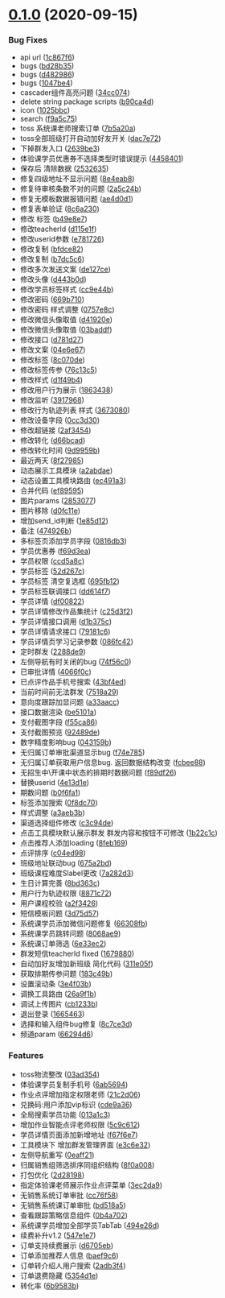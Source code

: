 # [0.1.0](https://newsgitlab.meishubao.com/msb-ai/frontend/ai-app-vue-toss/compare/v1.1.17-users...v0.1.0) (2020-09-15)


### Bug Fixes

* api url ([1c867f6](https://newsgitlab.meishubao.com/msb-ai/frontend/ai-app-vue-toss/commit/1c867f6b02001b7e6fa0db8f0c627fe38b35336f))
* bugs ([bd28b35](https://newsgitlab.meishubao.com/msb-ai/frontend/ai-app-vue-toss/commit/bd28b35ebbcf6b7ca11796ddcf5445eb14a063cb))
* bugs ([d482986](https://newsgitlab.meishubao.com/msb-ai/frontend/ai-app-vue-toss/commit/d482986d15902f5db5844114c948583f3c62dd91))
* bugs ([1047be4](https://newsgitlab.meishubao.com/msb-ai/frontend/ai-app-vue-toss/commit/1047be4ca6ee35514a7b6829a0106a0c8e07d20a))
* cascader组件高亮问题 ([34cc074](https://newsgitlab.meishubao.com/msb-ai/frontend/ai-app-vue-toss/commit/34cc07499834040446aa06d8afd673cfa5287109))
* delete string package scripts ([b90ca4d](https://newsgitlab.meishubao.com/msb-ai/frontend/ai-app-vue-toss/commit/b90ca4dbb2159c66a8da30adcf045706885c2a2d))
* icon ([1025bbc](https://newsgitlab.meishubao.com/msb-ai/frontend/ai-app-vue-toss/commit/1025bbca1dfd9c251ae0b6133b41b1ed956e9d07))
* search ([f9a5c75](https://newsgitlab.meishubao.com/msb-ai/frontend/ai-app-vue-toss/commit/f9a5c753b36556e5eea829d465bc34e171790d4a))
* toss 系统课老师搜索订单 ([7b5a20a](https://newsgitlab.meishubao.com/msb-ai/frontend/ai-app-vue-toss/commit/7b5a20a9869cb0773e7eeadc297bbb6da0b36ba6))
* toss全部班级打开自动加好友开关 ([dac7e72](https://newsgitlab.meishubao.com/msb-ai/frontend/ai-app-vue-toss/commit/dac7e72086c03129a66fdc6f5a093c21fc721ddc))
* 下掉群发入口 ([2639be3](https://newsgitlab.meishubao.com/msb-ai/frontend/ai-app-vue-toss/commit/2639be3352f12c12846a1075910983c7b16558b8))
* 体验课学员优惠券不选择类型时错误提示 ([4458401](https://newsgitlab.meishubao.com/msb-ai/frontend/ai-app-vue-toss/commit/445840186be8060379dca27586794afe5995a9c4))
* 保存后 清除数据 ([2532635](https://newsgitlab.meishubao.com/msb-ai/frontend/ai-app-vue-toss/commit/2532635bfc47541e20847b514b64916c29ebcdff))
* 修复四级地址不显示问题 ([8e4eab8](https://newsgitlab.meishubao.com/msb-ai/frontend/ai-app-vue-toss/commit/8e4eab8effcc896bf0dcaa611661210beb5bb552))
* 修复待审核条数不对的问题 ([2a5c24b](https://newsgitlab.meishubao.com/msb-ai/frontend/ai-app-vue-toss/commit/2a5c24ba423518c2e32ddef1b57aa326f85b2245))
* 修复无模板数据报错问题 ([ae4d0d1](https://newsgitlab.meishubao.com/msb-ai/frontend/ai-app-vue-toss/commit/ae4d0d1d72f916ef411d33783b6eb699de099902))
* 修复表单验证 ([8c6a230](https://newsgitlab.meishubao.com/msb-ai/frontend/ai-app-vue-toss/commit/8c6a2302586110048c06343bc8c053965e967922))
* 修改 标签 ([b49e8e7](https://newsgitlab.meishubao.com/msb-ai/frontend/ai-app-vue-toss/commit/b49e8e7b0cc0bc0f6fb6bae86a47d35c3d154d5d))
* 修改teacherId ([d115e1f](https://newsgitlab.meishubao.com/msb-ai/frontend/ai-app-vue-toss/commit/d115e1f32a5ebf9cacd382da608a0b373545c663))
* 修改userid参数 ([e781726](https://newsgitlab.meishubao.com/msb-ai/frontend/ai-app-vue-toss/commit/e78172667da9bc78cc2536a147284930a5f90eb1))
* 修改复制 ([bfdce82](https://newsgitlab.meishubao.com/msb-ai/frontend/ai-app-vue-toss/commit/bfdce82312c56924af200a0b9f925659fc5ccd8d))
* 修改复制 ([b7dc5c6](https://newsgitlab.meishubao.com/msb-ai/frontend/ai-app-vue-toss/commit/b7dc5c63ede00211c618f4597a6eba9c556278f3))
* 修改多次发送文案 ([de127ce](https://newsgitlab.meishubao.com/msb-ai/frontend/ai-app-vue-toss/commit/de127ce2c600573cccd49c2e6c15b415cc4f4c9c))
* 修改头像 ([d443b0d](https://newsgitlab.meishubao.com/msb-ai/frontend/ai-app-vue-toss/commit/d443b0d83822d38eb7c70715675088d98ed661a6))
* 修改学员标签样式 ([cc9e44b](https://newsgitlab.meishubao.com/msb-ai/frontend/ai-app-vue-toss/commit/cc9e44bc8946f0c3b23fc314b0fe2acfae38a269))
* 修改密码 ([669b710](https://newsgitlab.meishubao.com/msb-ai/frontend/ai-app-vue-toss/commit/669b7101e060fb0e5270db242629feef8bcc2793))
* 修改密码 样式调整 ([0757e8c](https://newsgitlab.meishubao.com/msb-ai/frontend/ai-app-vue-toss/commit/0757e8c74ea8784d5df676bfa688c266df0c97fe))
* 修改微信头像取值 ([d41920e](https://newsgitlab.meishubao.com/msb-ai/frontend/ai-app-vue-toss/commit/d41920ea1e9b5b0558644394684d59f3a34da08b))
* 修改微信头像取值 ([03baddf](https://newsgitlab.meishubao.com/msb-ai/frontend/ai-app-vue-toss/commit/03baddff89b55aec6ae526313c09cff4b77599d8))
* 修改接口 ([d781d27](https://newsgitlab.meishubao.com/msb-ai/frontend/ai-app-vue-toss/commit/d781d27656c4584f969983424e8ef07e73a0f167))
* 修改文案 ([04e6e67](https://newsgitlab.meishubao.com/msb-ai/frontend/ai-app-vue-toss/commit/04e6e67ffabd9fea2d58ff4207fb0e6496cacb3d))
* 修改标签 ([8c070de](https://newsgitlab.meishubao.com/msb-ai/frontend/ai-app-vue-toss/commit/8c070deb38742adf2351e80384f7e85f08a7a01a))
* 修改标签传参 ([76c13c5](https://newsgitlab.meishubao.com/msb-ai/frontend/ai-app-vue-toss/commit/76c13c5f3d9f7a25af0c44fabe09f7a3e4a5bfc4))
* 修改样式 ([d1f49b4](https://newsgitlab.meishubao.com/msb-ai/frontend/ai-app-vue-toss/commit/d1f49b4c30a427c2d8e842782f9fd0202ff43902))
* 修改用户行为展示 ([1863438](https://newsgitlab.meishubao.com/msb-ai/frontend/ai-app-vue-toss/commit/1863438d0dee53f92e4878b433798d4c7ed67e9d))
* 修改监听 ([3917968](https://newsgitlab.meishubao.com/msb-ai/frontend/ai-app-vue-toss/commit/39179688abde5a97f2621d0626c0d2010f76ad86))
* 修改行为轨迹列表 样式 ([3673080](https://newsgitlab.meishubao.com/msb-ai/frontend/ai-app-vue-toss/commit/3673080b9b0bbb124ad370abaab6ad7b69c32079))
* 修改设备字段 ([0cc3d30](https://newsgitlab.meishubao.com/msb-ai/frontend/ai-app-vue-toss/commit/0cc3d30cadce1273806fedd9560f05430500c6db))
* 修改超链接 ([2af3454](https://newsgitlab.meishubao.com/msb-ai/frontend/ai-app-vue-toss/commit/2af34547e1f9345ba303ce3e06e274e6c2e6ca19))
* 修改转化 ([d66bcad](https://newsgitlab.meishubao.com/msb-ai/frontend/ai-app-vue-toss/commit/d66bcad75bd9c3b4e46058ad6325cd457ec4bd87))
* 修改转化时间 ([9d9959b](https://newsgitlab.meishubao.com/msb-ai/frontend/ai-app-vue-toss/commit/9d9959bbe45f91256bf398203e3722245f0d020e))
* 最近两天 ([8f27985](https://newsgitlab.meishubao.com/msb-ai/frontend/ai-app-vue-toss/commit/8f27985529d5c4b86cd5e34538685d07d7a2a7d0))
* 动态展示工具模块 ([a2abdae](https://newsgitlab.meishubao.com/msb-ai/frontend/ai-app-vue-toss/commit/a2abdaee2b3a4d3b3def9be5d20d33f1f2611b3a))
* 动态设置工具模块路由 ([ec491a3](https://newsgitlab.meishubao.com/msb-ai/frontend/ai-app-vue-toss/commit/ec491a37cd3cf5696026c2898e1d4ad7531cdd27))
* 合并代码 ([ef89595](https://newsgitlab.meishubao.com/msb-ai/frontend/ai-app-vue-toss/commit/ef89595d1d13a5e924a64dafc12c18edd11891e4))
* 图片params ([2853077](https://newsgitlab.meishubao.com/msb-ai/frontend/ai-app-vue-toss/commit/2853077ec3665783e736ecf622ff3debcbce9c6c))
* 图片移除 ([d0fc11e](https://newsgitlab.meishubao.com/msb-ai/frontend/ai-app-vue-toss/commit/d0fc11ea85e643dc0e5fc7cae221d6885b9c147b))
* 增加send_id判断 ([1e85d12](https://newsgitlab.meishubao.com/msb-ai/frontend/ai-app-vue-toss/commit/1e85d12c9d934602a0517e2dd5b3d2c78bb39a3b))
* 备注 ([474926b](https://newsgitlab.meishubao.com/msb-ai/frontend/ai-app-vue-toss/commit/474926be237afa1b2446dbb3f3b08f657483d994))
* 多标签页添加学员字段 ([0816db3](https://newsgitlab.meishubao.com/msb-ai/frontend/ai-app-vue-toss/commit/0816db3c5a17ff27125de508c10e8e1a1f521544))
* 学员优惠券 ([f69d3ea](https://newsgitlab.meishubao.com/msb-ai/frontend/ai-app-vue-toss/commit/f69d3ea919a19a99ae8db26fb190b69c7ae91f60))
* 学员权限 ([ccd5a8c](https://newsgitlab.meishubao.com/msb-ai/frontend/ai-app-vue-toss/commit/ccd5a8cc0af56438bdd600415b59c439abc9c9e3))
* 学员标签 ([52d267c](https://newsgitlab.meishubao.com/msb-ai/frontend/ai-app-vue-toss/commit/52d267c12de8b4911dffd485383ec26e6f089e01))
* 学员标签 清空复选框 ([695fb12](https://newsgitlab.meishubao.com/msb-ai/frontend/ai-app-vue-toss/commit/695fb122a929c343e2fdad08c7a572ee1e7731a6))
* 学员标签联调接口 ([dd614f7](https://newsgitlab.meishubao.com/msb-ai/frontend/ai-app-vue-toss/commit/dd614f706e81ece25ba1744d5893cd2dadd835f8))
* 学员详情 ([df00822](https://newsgitlab.meishubao.com/msb-ai/frontend/ai-app-vue-toss/commit/df00822866874ec2e0855db18e5cfb1b75629019))
* 学员详情修改作品集统计 ([c25d3f2](https://newsgitlab.meishubao.com/msb-ai/frontend/ai-app-vue-toss/commit/c25d3f26ab53ba60857be9cae2a8002319ef2c24))
* 学员详情接口调用 ([d1b375c](https://newsgitlab.meishubao.com/msb-ai/frontend/ai-app-vue-toss/commit/d1b375cdeb2355324c3858c9d28b0df471712024))
* 学员详情请求接口 ([79181c6](https://newsgitlab.meishubao.com/msb-ai/frontend/ai-app-vue-toss/commit/79181c602e503e0d8ab46595c003b6b7caf48485))
* 学员详情页学习记录参数 ([086fc42](https://newsgitlab.meishubao.com/msb-ai/frontend/ai-app-vue-toss/commit/086fc423cf95360af04fcbd64e4e61eec0ef5e80))
* 定时群发 ([2288de9](https://newsgitlab.meishubao.com/msb-ai/frontend/ai-app-vue-toss/commit/2288de90a7276a2472f41c95c166f15ff1e49d21))
* 左侧导航有时关闭的bug ([74f56c0](https://newsgitlab.meishubao.com/msb-ai/frontend/ai-app-vue-toss/commit/74f56c04223c800cbefb3f0251a952f1bd9fc676))
* 已审批详情 ([4066f0c](https://newsgitlab.meishubao.com/msb-ai/frontend/ai-app-vue-toss/commit/4066f0cac260a7f58c8de6f2323368656379ac5e))
* 已点评作品手机号搜索 ([43bf4ed](https://newsgitlab.meishubao.com/msb-ai/frontend/ai-app-vue-toss/commit/43bf4edfee1a26da58089688e6c439d743c05e71))
* 当前时间前无法群发 ([7518a29](https://newsgitlab.meishubao.com/msb-ai/frontend/ai-app-vue-toss/commit/7518a292e891a20c6ecedf65341b9dbbf3713575))
* 意向度跟踪加显问题 ([a33aacc](https://newsgitlab.meishubao.com/msb-ai/frontend/ai-app-vue-toss/commit/a33aacced0c4c6e1cbeac9b2e7583fa23177dbf6))
* 接口数据渲染 ([be5101a](https://newsgitlab.meishubao.com/msb-ai/frontend/ai-app-vue-toss/commit/be5101a3d485a9333c404b7b22860c994a1288d4))
* 支付截图字段 ([f55ca86](https://newsgitlab.meishubao.com/msb-ai/frontend/ai-app-vue-toss/commit/f55ca86b7deb2418107c720c3b1ba50c3e29d3b1))
* 支付截图预览 ([92489de](https://newsgitlab.meishubao.com/msb-ai/frontend/ai-app-vue-toss/commit/92489deed07d4845193f07f47185ea24024de45f))
* 数字精度影响bug ([043159b](https://newsgitlab.meishubao.com/msb-ai/frontend/ai-app-vue-toss/commit/043159b49c535232b1b65b78ce2fc6e08d65a68f))
* 无归属订单审批渠道显示bug ([f74e785](https://newsgitlab.meishubao.com/msb-ai/frontend/ai-app-vue-toss/commit/f74e78522ea012620ff50318989233244d9b1484))
* 无归属订单获取用户信息bug. 返回数据结构改变 ([fcbee88](https://newsgitlab.meishubao.com/msb-ai/frontend/ai-app-vue-toss/commit/fcbee88de77dbd51591a90b7c17d6a2c13849eaf))
* 无招生中\开课中状态的排期时数据问题 ([f89df26](https://newsgitlab.meishubao.com/msb-ai/frontend/ai-app-vue-toss/commit/f89df268a6a4fb277c32b8cab12987ba9540831c))
* 替换userid ([4e13d1e](https://newsgitlab.meishubao.com/msb-ai/frontend/ai-app-vue-toss/commit/4e13d1e7032e78c06404c2de38ebbff271b3ae8d))
* 期数问题 ([b0f6fa1](https://newsgitlab.meishubao.com/msb-ai/frontend/ai-app-vue-toss/commit/b0f6fa12a9bd067d1cb4426476de196cc40939c8))
* 标签添加搜索 ([0f8dc70](https://newsgitlab.meishubao.com/msb-ai/frontend/ai-app-vue-toss/commit/0f8dc70fc9720f762e364fa2a60b1291cab2c6ec))
* 样式调整 ([a3aeb3b](https://newsgitlab.meishubao.com/msb-ai/frontend/ai-app-vue-toss/commit/a3aeb3bf9c756b6cd3cc12cdae7fb4c1446de53c))
* 渠道选择组件修改 ([c3c94de](https://newsgitlab.meishubao.com/msb-ai/frontend/ai-app-vue-toss/commit/c3c94def4257a3c7ec2744ff5964e1cb4110897c))
* 点击工具模块默认展示群发 群发内容和按钮不可修改 ([1b22c1c](https://newsgitlab.meishubao.com/msb-ai/frontend/ai-app-vue-toss/commit/1b22c1c4104bbc5370e1c63b300f49afab59ab95))
* 点击推荐人添加loading ([8feb169](https://newsgitlab.meishubao.com/msb-ai/frontend/ai-app-vue-toss/commit/8feb1698d683159914121a83f81869d6bee9e1b6))
* 点评排序 ([c04ed98](https://newsgitlab.meishubao.com/msb-ai/frontend/ai-app-vue-toss/commit/c04ed981fa71ab6cb0e684f3918b4b6c29ff01a2))
* 班级地址联动bug ([675a2bd](https://newsgitlab.meishubao.com/msb-ai/frontend/ai-app-vue-toss/commit/675a2bde3a737bcce09a4b848a4612cbdc310dc4))
* 班级课程难度Slabel更改 ([7a282d3](https://newsgitlab.meishubao.com/msb-ai/frontend/ai-app-vue-toss/commit/7a282d38e286190cda7f9898375a4c0829ba9238))
* 生日计算完善 ([8bd363c](https://newsgitlab.meishubao.com/msb-ai/frontend/ai-app-vue-toss/commit/8bd363c4c187bcbbd7e8f5ab6e0e5809183b3a53))
* 用户行为轨迹权限 ([8871c72](https://newsgitlab.meishubao.com/msb-ai/frontend/ai-app-vue-toss/commit/8871c7240c400704e5b55a70f4208d940f9dea67))
* 用户课程校验 ([a2f3426](https://newsgitlab.meishubao.com/msb-ai/frontend/ai-app-vue-toss/commit/a2f34265edd78d7391d5c020e7e002fc1e50d153))
* 短信模板问题 ([3d75d57](https://newsgitlab.meishubao.com/msb-ai/frontend/ai-app-vue-toss/commit/3d75d57db61dd8c630aaf0d77af3a6034ffa05b1))
* 系统课学员添加微信问题修复 ([66308fb](https://newsgitlab.meishubao.com/msb-ai/frontend/ai-app-vue-toss/commit/66308fb72426a8ff1b19b7b796e129c3989a155e))
* 系统课学员跳转问题 ([8068ae9](https://newsgitlab.meishubao.com/msb-ai/frontend/ai-app-vue-toss/commit/8068ae9b7e6fa868ea635c1383aaf69fed019b62))
* 系统课订单筛选 ([6e33ec2](https://newsgitlab.meishubao.com/msb-ai/frontend/ai-app-vue-toss/commit/6e33ec2800e3556c2105a09b4759484154d2c716))
* 群发短信teacherId fixed ([1679880](https://newsgitlab.meishubao.com/msb-ai/frontend/ai-app-vue-toss/commit/167988099a136f3492092fe08e2bb33b90c3c15a))
* 自动加好友增加新班级 简化代码 ([311e05f](https://newsgitlab.meishubao.com/msb-ai/frontend/ai-app-vue-toss/commit/311e05f0cc22335ba04d50062cd5ebe7946f4214))
* 获取排期传参问题 ([183c49b](https://newsgitlab.meishubao.com/msb-ai/frontend/ai-app-vue-toss/commit/183c49b0c0bf4d52f4fd80d35603d953a3947a0c))
* 设置滚动条 ([3e4f03b](https://newsgitlab.meishubao.com/msb-ai/frontend/ai-app-vue-toss/commit/3e4f03b9f1dcd77d8354bd4a7bedf8269c5a1465))
* 调换工具路由 ([26a9f1b](https://newsgitlab.meishubao.com/msb-ai/frontend/ai-app-vue-toss/commit/26a9f1b9b87556afdbbc6a55b58934263921fb5c))
* 调试上传图片 ([cb1233b](https://newsgitlab.meishubao.com/msb-ai/frontend/ai-app-vue-toss/commit/cb1233b2e133d754c4a7a58c58a2acbdb1c2ff64))
* 退出登录 ([1665463](https://newsgitlab.meishubao.com/msb-ai/frontend/ai-app-vue-toss/commit/1665463633c8a8a5ca1b3d399abea6b557dcd713))
* 选择和输入组件bug修复 ([8c7ce3d](https://newsgitlab.meishubao.com/msb-ai/frontend/ai-app-vue-toss/commit/8c7ce3d0dc1d6c2e1ed5d71eec6227b483439414))
* 频道param ([66294d6](https://newsgitlab.meishubao.com/msb-ai/frontend/ai-app-vue-toss/commit/66294d6fa556f3ff9df8e1ed36cb34e9d1203519))


### Features

* toss物流整改 ([03ad354](https://newsgitlab.meishubao.com/msb-ai/frontend/ai-app-vue-toss/commit/03ad354e474e02b916a4037e6ddaa446366ca25f))
* 体验课学员复制手机号 ([6ab5694](https://newsgitlab.meishubao.com/msb-ai/frontend/ai-app-vue-toss/commit/6ab56940d93e87f8348c9d440daf44e2c99549ff))
* 作业点评增加指定权限老师 ([21c2d06](https://newsgitlab.meishubao.com/msb-ai/frontend/ai-app-vue-toss/commit/21c2d061a126d8196d687ef5f7c3a70437b0b599))
* 兑换码:用户添加vip标识 ([cde9a36](https://newsgitlab.meishubao.com/msb-ai/frontend/ai-app-vue-toss/commit/cde9a36d1012bee2c548d0a1f88baaa2602af1ac))
* 全局搜索学员功能 ([013a1c3](https://newsgitlab.meishubao.com/msb-ai/frontend/ai-app-vue-toss/commit/013a1c308a028ea4e9db5c426b397ea792a2ffc4))
* 增加作业智能点评老师权限 ([5c9c612](https://newsgitlab.meishubao.com/msb-ai/frontend/ai-app-vue-toss/commit/5c9c612da284073d610ee387c713416819f4ceb2))
* 学员详情页面添加新增地址 ([f67f6e7](https://newsgitlab.meishubao.com/msb-ai/frontend/ai-app-vue-toss/commit/f67f6e7c0a4cd885a3694c73fd8397b52cf67ace))
* 工具模块下 增加群发管理界面 ([e3c6e32](https://newsgitlab.meishubao.com/msb-ai/frontend/ai-app-vue-toss/commit/e3c6e32b3f5572eee5c23e640c30f1500edccdd5))
* 左侧导航重写 ([0eaff21](https://newsgitlab.meishubao.com/msb-ai/frontend/ai-app-vue-toss/commit/0eaff21f765812913d486b6ab113d4753207b8f5))
* 归属销售组筛选排序同组织结构 ([8f0a008](https://newsgitlab.meishubao.com/msb-ai/frontend/ai-app-vue-toss/commit/8f0a0082d08bfdb147db82ddd3e6a6fe72405b76))
* 打包优化 ([2d28198](https://newsgitlab.meishubao.com/msb-ai/frontend/ai-app-vue-toss/commit/2d28198ba4b0c50ddadecab14db6d4c1589b8846))
* 指定体验课老师展示作业点评菜单 ([3ec2da9](https://newsgitlab.meishubao.com/msb-ai/frontend/ai-app-vue-toss/commit/3ec2da93dea48e24203d4d19fce4bd28e43fd213))
* 无销售系统订单审批 ([cc76f58](https://newsgitlab.meishubao.com/msb-ai/frontend/ai-app-vue-toss/commit/cc76f58e49222355919cbd8200c6327dadf13b24))
* 无销售系统课订单审批 ([bd518a5](https://newsgitlab.meishubao.com/msb-ai/frontend/ai-app-vue-toss/commit/bd518a5ab5f7b5ddee25f1e95fb49cc0f0b51566))
* 查看跟踪策略信息组件 ([0b4a702](https://newsgitlab.meishubao.com/msb-ai/frontend/ai-app-vue-toss/commit/0b4a7029837df0cef7b5bb42cae1df4dc7cb878a))
* 系统课学员增加全部学员TabTab ([494e26d](https://newsgitlab.meishubao.com/msb-ai/frontend/ai-app-vue-toss/commit/494e26d671fdc8665e1fb4da1d081bb9e6d641cc))
* 续费补升v1.2 ([547e1e7](https://newsgitlab.meishubao.com/msb-ai/frontend/ai-app-vue-toss/commit/547e1e738ce2c69fec8994e34fdc366d26b47aaa))
* 订单支持续费展示 ([d6705eb](https://newsgitlab.meishubao.com/msb-ai/frontend/ai-app-vue-toss/commit/d6705eb53eef998e787186adce95531827da72df))
* 订单添加推荐人信息 ([baef9c6](https://newsgitlab.meishubao.com/msb-ai/frontend/ai-app-vue-toss/commit/baef9c6177b92c9686ad4848a6d1be06517344d5))
* 订单转介绍人用户搜索 ([2adb3f4](https://newsgitlab.meishubao.com/msb-ai/frontend/ai-app-vue-toss/commit/2adb3f4ad42c176671d2ea1d615ffcfccf0fbd30))
* 订单退费隐藏 ([5354d1e](https://newsgitlab.meishubao.com/msb-ai/frontend/ai-app-vue-toss/commit/5354d1e10883a1152f678039b35d1212e1d2ff53))
* 转化率 ([6b9583b](https://newsgitlab.meishubao.com/msb-ai/frontend/ai-app-vue-toss/commit/6b9583bbe7f931ab639aa97d911cc3525dfb8032))



